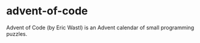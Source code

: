 # advent-of-code
Advent of Code (by Eric Wastl) is an Advent calendar of small programming puzzles. 
